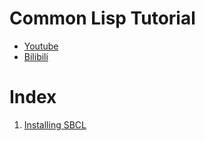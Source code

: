 # Common Lisp Tutorial
- [Youtube](https://www.youtube.com/watch?v=QabN5OJ9OuU&list=PLE9630387DC2A8AC1)
- [Bilibili](https://www.bilibili.com/video/BV1uD4y1d7r5/)

# Index
1. [Installing SBCL](ch01.md)
